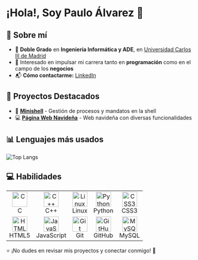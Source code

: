# ¡Hola!, Soy Paulo Álvarez 👋

## 📌 Sobre mí  
- 🌟 **Doble Grado** en **Ingeniería Informática y ADE**, en [Universidad Carlos III de Madrid](https://www.uc3m.es/)  
- 🚀 Interesado en impulsar mi carrera tanto en **programación** como en el campo de los **negocios**  
- 📬 **Cómo contactarme:** [LinkedIn](https://linkedin.com/in/paulo-álvarez-da-costa-2436a9294/)
  
## 🚀 Proyectos Destacados  
- 🔐 **[Minishell](https://github.com/100475757/SSOO_P2)** - Gestión de procesos y mandatos en la shell   
- 💻 **[Página Web Navideña](https://github.com/100475757/IU_P2)** - Web navideña con diversas funcionalidades 

## 📊 Lenguajes más usados

![Top Langs](https://github-readme-stats.vercel.app/api/top-langs/?username=100475757&layout=compact&langs_count=8&theme=white)

## 💻 Habilidades

<table>
  <tr>
    <td align="center"><img src="https://cdn.jsdelivr.net/gh/devicons/devicon/icons/c/c-original.svg" width="40" height="40" alt="C"/><br>C</td>
    <td align="center"><img src="https://cdn.jsdelivr.net/gh/devicons/devicon/icons/cplusplus/cplusplus-original.svg" width="40" height="40" alt="C++"/><br>C++</td>
    <td align="center"><img src="https://cdn.jsdelivr.net/gh/devicons/devicon/icons/linux/linux-original.svg" width="40" height="40" alt="Linux"/><br>Linux</td>
    <td align="center"><img src="https://cdn.jsdelivr.net/gh/devicons/devicon/icons/python/python-original.svg" width="40" height="40" alt="Python"/><br>Python</td>
    <td align="center"><img src="https://cdn.jsdelivr.net/gh/devicons/devicon/icons/css3/css3-original.svg" width="40" height="40" alt="CSS3"/><br>CSS3</td>
  </tr>
  <tr>
    <td align="center"><img src="https://cdn.jsdelivr.net/gh/devicons/devicon/icons/html5/html5-original.svg" width="40" height="40" alt="HTML5"/><br>HTML5</td>
    <td align="center"><img src="https://cdn.jsdelivr.net/gh/devicons/devicon/icons/javascript/javascript-original.svg" width="40" height="40" alt="JavaScript"/><br>JavaScript</td>
    <td align="center"><img src="https://cdn.jsdelivr.net/gh/devicons/devicon/icons/git/git-original.svg" width="40" height="40" alt="Git"/><br>Git</td>
    <td align="center"><img src="https://cdn.jsdelivr.net/gh/devicons/devicon/icons/github/github-original.svg" width="40" height="40" alt="GitHub"/><br>GitHub</td>
    <td align="center"><img src="https://cdn.jsdelivr.net/gh/devicons/devicon/icons/mysql/mysql-original.svg" width="40" height="40" alt="MySQL"/><br>MySQL</td>
  </tr>
</table>




⭐ ¡No dudes en revisar mis proyectos y conectar conmigo! 🚀  
